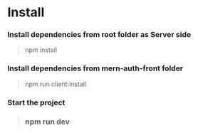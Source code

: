 # Install

### Install dependencies from root folder as Server side

> npm install

### Install dependencies from mern-auth-front folder

> npm run client:install

### Start the project

> ### npm run dev
